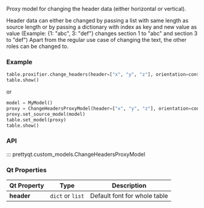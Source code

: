 Proxy model for changing the header data (either horizontal or vertical).

Header data can either be changed by passing a list with same length as source length or by passing a dictionary with index as key and new value as value (Example: {1: "abc", 3: "def"} changes section 1 to "abc" and section 3 to "def")
Apart from the regular use case of changing the text, the other roles can be changed to.

### Example

```py
table.proxifier.change_headers(header=["x", "y", "z"], orientation=constants.HORIZONTAL, role=constants.DISPLAY_ROLE)
table.show()
```
or

```py
model = MyModel()
proxy = ChangeHeadersProxyModel(header=["x", "y", "z"], orientation=constants.VERTICAL)
proxy.set_source_model(model)
table.set_model(proxy)
table.show()
```

### API

::: prettyqt.custom_models.ChangeHeadersProxyModel

### Qt Properties

| Qt Property  | Type            | Description                  |
| -------------|-----------------|------------------------------|
| **header**   | `dict` or `list`| Default font for whole table |
